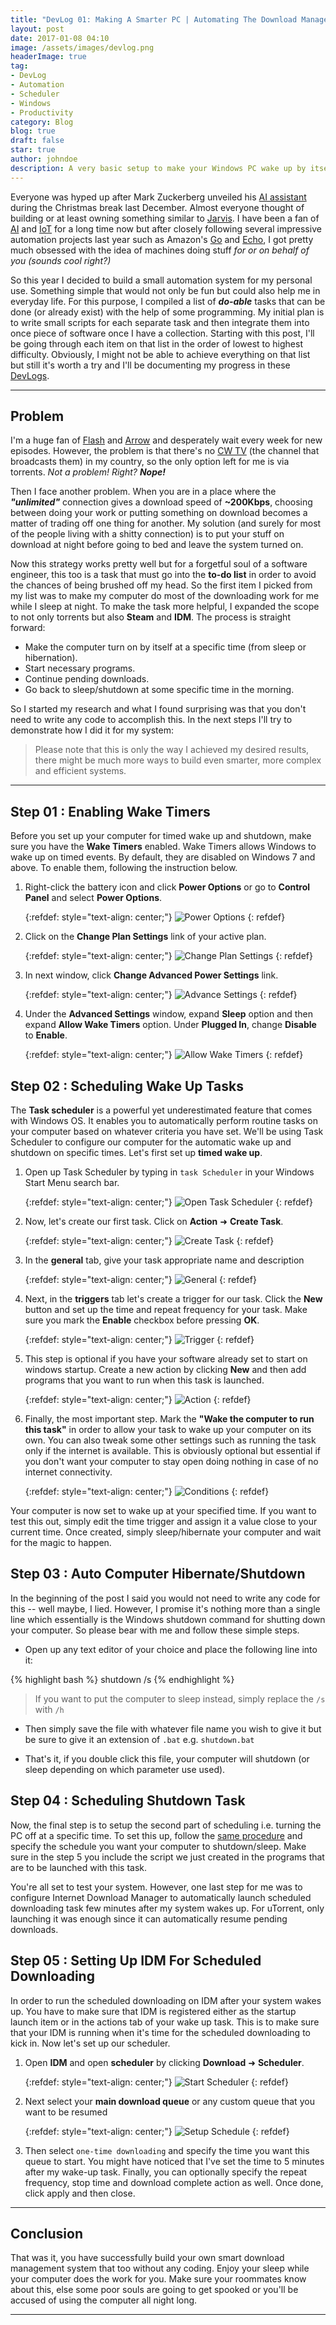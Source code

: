 ```yaml
---
title: "DevLog 01: Making A Smarter PC | Automating The Download Management"
layout: post
date: 2017-01-08 04:10
image: /assets/images/devlog.png
headerImage: true
tag:
- DevLog
- Automation
- Scheduler
- Windows
- Productivity
category: Blog
blog: true
draft: false
star: true
author: johndoe
description: A very basic setup to make your Windows PC wake up by itself at a specific time, resume pending downloads and then go back to sleep at a specific time.
---
```


Everyone was hyped up after Mark Zuckerberg unveiled his [AI assistant](https://www.facebook.com/zuck/videos/10103351034741311/) during the Christmas break last December. Almost everyone thought of building or at least owning something similar to [Jarvis](marvel-movies.wikia.com/wiki/J.A.R.V.I.S). I have been a fan of [AI](https://en.wikipedia.org/wiki/Artificial_intelligence) and [IoT](https://en.wikipedia.org/wiki/Internet_of_things) for a long time now but after closely following several impressive automation projects last year such as Amazon's [Go](https://www.amazon.com/b?node=16008589011) and [Echo](https://es.wikipedia.org/wiki/Amazon_Echo), I got pretty much obsessed with the idea of machines doing stuff *for or on behalf of you* *(sounds cool right?)*

So this year I decided to build a small automation system for my personal use. Something simple that would not only be fun but could also help me in everyday life. For this purpose, I compiled a list of ***do-able*** tasks that can be done (or already exist) with the help of some programming. My initial plan is to write small scripts for each separate task and then integrate them into once piece of software once I have a collection. Starting with this post, I'll be going through each item on that list in the order of lowest to highest difficulty. Obviously, I might not be able to achieve everything on that list but still it's worth a try and I'll be documenting my progress in these [DevLogs](http://zuhaibahmad.com/tags/#devlog).

---

## Problem

I'm a huge fan of [Flash](www.imdb.com/title/tt3107288/) and [Arrow](www.imdb.com/title/tt2193021/) and desperately wait every week for new episodes. However, the problem is that there's no [CW TV](www.cwtv.com/) (the channel that broadcasts them) in my country, so the only option left for me is via torrents. *Not a problem! Right?* ***Nope!***

Then I face another problem. When you are in a place where the ***"unlimited"*** connection gives a download speed of **~200Kbps**, choosing between doing your work or putting something on download becomes a matter of trading off one thing for another. My solution (and surely for most of the people living with a shitty connection) is to put your stuff on download at night before going to bed and leave the system turned on.

Now this strategy works pretty well but for a forgetful soul of a software engineer, this too is a task that must go into the **to-do list** in order to avoid the chances of being brushed off my head. So the first item I picked from my list was to make my computer do most of the downloading work for me while I sleep at night. To make the task more helpful, I expanded the scope to not only torrents but also **Steam** and **IDM**. The process is straight forward:

* Make the computer turn on by itself at a specific time (from sleep or hibernation).
* Start necessary programs.
* Continue pending downloads.
* Go back to sleep/shutdown at some specific time in the morning.

So I started my research and what I found surprising was that you don't need to write any code to accomplish this. In the next steps I'll try to demonstrate how I did it for my system:

> Please note that this is only the way I achieved my desired results, there might be much more ways to build even smarter, more complex and efficient systems.

---

## Step 01 : Enabling Wake Timers

Before you set up your computer for timed wake up and shutdown, make sure you have the **Wake Timers** enabled. Wake Timers allows Windows to wake up on timed events. By default, they are disabled on Windows 7 and above. To enable them, following the instruction below.

1. Right-click the battery icon and click **Power Options** or go to **Control Panel** and select **Power Options**.

    {:refdef: style="text-align: center;"}
    ![Power Options](/assets/images/posts/power_options.png)
    {: refdef}

2. Click on the **Change Plan Settings** link of your active plan.

    {:refdef: style="text-align: center;"}
    ![Change Plan Settings](/assets/images/posts/change_plan_settings.png)
    {: refdef}

3. In next window, click **Change Advanced Power Settings** link.

    {:refdef: style="text-align: center;"}
    ![Advance Settings](/assets/images/posts/advance_settings.png)
    {: refdef}

4. Under the **Advanced Settings** window, expand **Sleep** option and then expand **Allow Wake Timers** option. Under **Plugged In**, change **Disable** to **Enable**.

    {:refdef: style="text-align: center;"}
    ![Allow Wake Timers](/assets/images/posts/allow_wake_timers.png)
    {: refdef}

## Step 02 : Scheduling Wake Up Tasks

The **Task scheduler** is a powerful yet underestimated feature that comes with Windows OS. It enables you to automatically perform routine tasks on your computer based on whatever criteria you have set. We'll be using Task Scheduler to configure our computer for the automatic wake up and shutdown on specific times. Let's first set up **timed wake up**.

1. Open up Task Scheduler by typing in `task Scheduler` in your Windows Start Menu search bar.

    {:refdef: style="text-align: center;"}
    ![Open Task Scheduler](/assets/images/posts/open_ts.png)
    {: refdef}

2. Now, let's create our first task. Click on **Action** ➜ **Create Task**.

    {:refdef: style="text-align: center;"}
    ![Create Task](/assets/images/posts/create_task.png)
    {: refdef}

3. In the **general** tab, give your task appropriate name and description 

    {:refdef: style="text-align: center;"}
    ![General](/assets/images/posts/task_general.png)
    {: refdef}

4. Next, in the **triggers** tab let's create a trigger for our task. Click the **New** button and set up the time and repeat frequency for your task. Make sure you mark the **Enable** checkbox before pressing **OK**. 

    {:refdef: style="text-align: center;"}
    ![Trigger](/assets/images/posts/task_trigger.png)
    {: refdef}

5. This step is optional if you have your software already set to start on windows startup. Create a new action by clicking **New** and then add programs that you want to run when this task is launched.

    {:refdef: style="text-align: center;"}
    ![Action](/assets/images/posts/task_action.png)
    {: refdef}

6. Finally, the most important step. Mark the **"Wake the computer to run this task"** in order to allow your task to wake up your computer on its own. You can also tweak some other settings such as running the task only if the internet is available. This is obviously optional but essential if you don't want your computer to stay open doing nothing in case of no internet connectivity.

    {:refdef: style="text-align: center;"}
    ![Conditions](/assets/images/posts/task_conditions.png)
    {: refdef}

Your computer is now set to wake up at your specified time. If you want to test this out, simply edit the time trigger and assign it a value close to your current time. Once created, simply sleep/hibernate your computer and wait for the magic to happen.

## Step 03 : Auto Computer Hibernate/Shutdown

In the beginning of the post I said you would not need to write any code for this -- well maybe, I lied. However, I promise it's nothing more than a single line which essentially is the Windows shutdown command for shutting down your computer. So please bear with me and follow these simple steps.

* Open up any text editor of your choice and place the following line into it:

{% highlight bash %}
shutdown /s
{% endhighlight %}

> If you want to put the computer to sleep instead, simply replace the `/s` with `/h`

* Then simply save the file with whatever file name you wish to give it but be sure to give it an extension of `.bat` e.g. `shutdown.bat`

* That's it, if you double click this file, your computer will shutdown (or sleep depending on which parameter use used).

## Step 04 : Scheduling Shutdown Task

Now, the final step is to setup the second part of scheduling i.e. turning the PC off at a specific time. To set this up, follow the [same procedure](#step-02--scheduling-wake-up-tasks) and specify the schedule you want your computer to shutdown/sleep. Make sure in the <span class="evidence">step 5</span> you include the script we just created in the programs that are to be launched with this task.

You're all set to test your system. However, one last step for me was to configure Internet Download Manager to automatically launch scheduled downloading task few minutes after my system wakes up. For uTorrent, only launching it was enough since it can automatically resume pending downloads.

## Step 05 : Setting Up IDM For Scheduled Downloading

In order to run the scheduled downloading on IDM after your system wakes up. You have to make sure that IDM is registered either as the startup launch item or in the actions tab of your wake up task. This is to make sure that your IDM is running when it's time for the scheduled downloading to kick in. Now let's set up our scheduler.

1. Open **IDM** and open **scheduler** by clicking **Download** ➜ **Scheduler**.

    {:refdef: style="text-align: center;"}
    ![Start Scheduler](/assets/images/posts/start_scheduler.png)
    {: refdef}

2. Next select your **main download queue** or any custom queue that you want to be resumed

    {:refdef: style="text-align: center;"}
    ![Setup Schedule](/assets/images/posts/setup_schedule.png)
    {: refdef}

3. Then select `one-time downloading` and specify the time you want this queue to start. You might have noticed that I've set the time to 5 minutes after my wake-up task. Finally, you can optionally specify the repeat frequency, stop time and download complete action as well. Once done, click apply and then close. 

---

## Conclusion

That was it, you have successfully build your own smart download management system that too without any coding. Enjoy your sleep while your computer does the work for you. Make sure your roommates know about this, else some poor souls are going to get spooked or you'll be accused of using the computer all night long.

---
